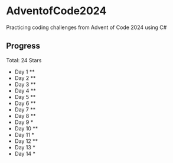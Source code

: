 # AdventofCode2024
 
Practicing coding challenges from Advent of Code 2024 using C#

## Progress

Total: 24 Stars

- Day 1 **
- Day 2 **
- Day 3 **
- Day 4 **
- Day 5 **
- Day 6 **
- Day 7 **
- Day 8 **
- Day 9 *
- Day 10 **
- Day 11 *
- Day 12 **
- Day 13 *
- Day 14 *